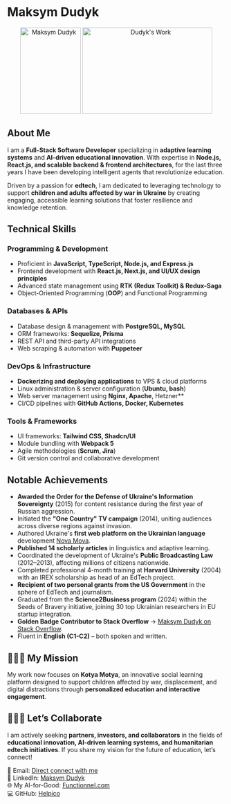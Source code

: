 # Maksym Dudyk  

<p align="center">
  <img src="https://github.com/Helpico/Helpico/assets/32806311/9dfc44d0-bcbe-43a1-8a73-9425f15224db" alt="Maksym Dudyk" width="140" height="200">
  <img src="https://github.com/user-attachments/assets/e08934f8-8ac6-40c8-9c0d-47a0b5c76d61" alt="Dudyk's Work" width="300" height="200">
</p>


## About Me  

I am a **Full-Stack Software Developer** specializing in **adaptive learning systems** and **AI-driven educational innovation**. With expertise in **Node.js, React.js, and scalable backend & frontend architectures**, for the last three years I have been developing intelligent agents that revolutionize education.  

Driven by a passion for **edtech**, I am dedicated to leveraging technology to support **children and adults affected by war in Ukraine** by creating engaging, accessible learning solutions that foster resilience and knowledge retention.  

## Technical Skills  

### **Programming & Development**  
- Proficient in **JavaScript, TypeScript, Node.js, and Express.js**  
- Frontend development with **React.js, Next.js, and UI/UX design principles**    
- Advanced state management using **RTK (Redux Toolkit) & Redux-Saga**  
- Object-Oriented Programming (**OOP**) and Functional Programming  

### **Databases & APIs**  
- Database design & management with **PostgreSQL, MySQL**  
- ORM frameworks: **Sequelize, Prisma**  
- REST API and third-party API integrations  
- Web scraping & automation with **Puppeteer**  

### **DevOps & Infrastructure**  
- **Dockerizing and deploying applications** to VPS & cloud platforms  
- Linux administration & server configuration (**Ubuntu, bash**)  
- Web server management using **Nginx, Apache**, Hetzner**  
- CI/CD pipelines with **GitHub Actions, Docker, Kubernetes**  

### **Tools & Frameworks**  
- UI frameworks: **Tailwind CSS, Shadcn/UI**  
- Module bundling with **Webpack 5**  
- Agile methodologies (**Scrum, Jira**)  
- Git version control and collaborative development  

## Notable Achievements  
- **Awarded the Order for the Defense of Ukraine's Information Sovereignty** (2015) for content resistance during the first year of Russian aggression.  
- Initiated the **"One Country" TV campaign** (2014), uniting audiences across diverse regions against invasion.  
- Authored Ukraine's **first web platform on the Ukrainian language** development [Nova Mova](https://languageintellect.com).  
- **Published 14 scholarly articles** in linguistics and adaptive learning.  
- Coordinated the development of Ukraine's **Public Broadcasting Law** (2012–2013), affecting millions of citizens nationwide.
- Completed professional 4-month training at **Harvard University** (2004) with an IREX scholarship as head of an EdTech project.  
- **Recipient of two personal grants from the US Government** in the sphere of EdTech and journalism.
- Graduated from the **Science2Business program** (2024) within the Seeds of Bravery initiative, joining 30 top Ukrainian researchers in EU startup integration.  
- **Golden Badge Contributor to Stack Overflow** → [Maksym Dudyk on Stack Overflow](https://stackoverflow.com/users/8781011/maksym-dudyk).  
- Fluent in **English (C1-C2)** – both spoken and written.  

## 🚀🚀🚀 My Mission  
My work now focuses on **Kotya Motya**, an innovative social learning platform designed to support children affected by war, displacement, and digital distractions through **personalized education and interactive engagement**.  

## 🔴🔴🔴 Let’s Collaborate  
I am actively seeking **partners, investors, and collaborators** in the fields of **educational innovation, AI-driven learning systems, and humanitarian edtech initiatives**. If you share my vision for the future of education, let’s connect!  

📩 Email: [Direct connect with me](https://functionnel.com/contact)  
🔗 LinkedIn: [Maksym Dudyk](https://www.linkedin.com/in/maksym-dudyk-follow-up/)  
🌐 My AI-for-Good: [Functionnel.com](https://functionnel.com)  
💻 GitHub: [Helpico](https://github.com/Helpico)  

